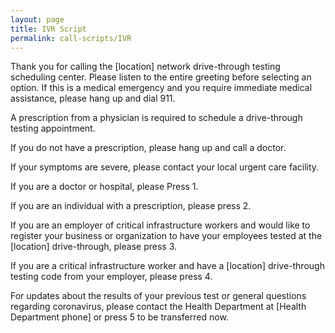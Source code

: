 ```yaml
---
layout: page
title: IVR Script
permalink: call-scripts/IVR
---
```


Thank you for calling the [location] network drive-through testing scheduling center. Please listen to the entire greeting before selecting an option. If this is a medical emergency and you require immediate medical assistance, please hang up and dial 911.

A prescription from a physician is required to schedule a drive-through testing appointment. 

If you do not have a prescription, please hang up and call a doctor. 

If your symptoms are severe, please contact your local urgent care facility.

If you are a doctor or hospital, please Press 1.

If you are an individual with a prescription, please press 2.

If you are an employer of critical infrastructure workers and would like to register your business or organization to have your employees tested at the [location] drive-through, please press 3.

If you are a critical infrastructure worker and have a [location] drive-through testing code from your employer, please press 4.

For updates about the results of your previous test or general questions regarding coronavirus, please contact the Health Department at [Health Department phone] or press 5 to be transferred now.
